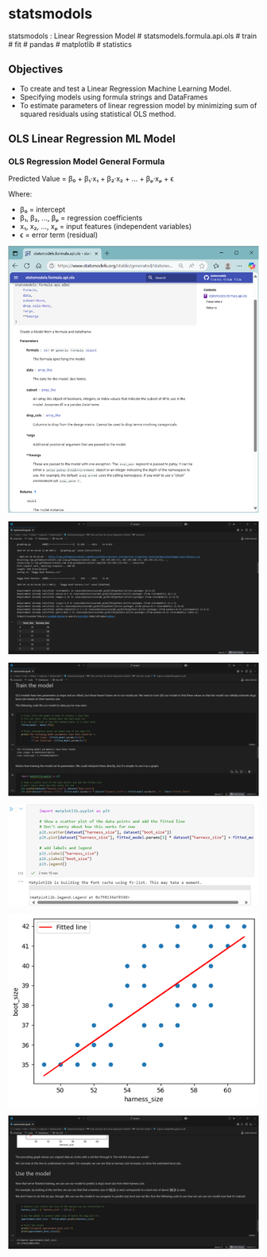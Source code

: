 # statsmodols
statsmodols : Linear Regression Model # statsmodels.formula.api.ols # train # fit # pandas # matplotlib # statistics


## Objectives
- To create and test a Linear Regression Machine Learning Model.
- Specifying models using formula strings and DataFrames
- To estimate parameters of linear regression model by minimizing sum of squared residuals using statistical OLS method.



## OLS Linear Regression ML Model

### OLS Regression Model General Formula
Predicted Value = β₀ + β₁·x₁ + β₂·x₂ + ... + βₚ·xₚ + ϵ

Where:
- β₀ = intercept
- β₁, β₂, ..., βₚ = regression coefficients
- x₁, x₂, ..., xₚ = input features (independent variables)
- ϵ = error term (residual)


![statsmodols001.png](./media/statsmodols001.png)

![statsmodols002.png](./media/statsmodols002.png)

![statsmodols003.png](./media/statsmodols003.png)

![statsmodols004.png](./media/statsmodols004.png)

![statsmodols005.png](./media/statsmodols005.png)

![statsmodols006.png](./media/statsmodols006.png)
